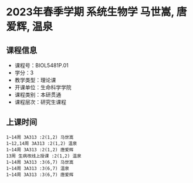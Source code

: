 # 2023年春季学期 系统生物学 马世嵩, 唐爱辉, 温泉






## 课程信息

- 课程号：BIOL5481P.01
- 学分：3
- 教学类型：理论课
- 开课单位：生命科学学院
- 课程类别：本研贯通
- 课程层次：研究生课程

## 上课时间

```
1~14周 3A313 :2(1,2) 马世嵩
1~12,14周 3A313 :2(1,2) 温泉
1~14周 3A313 :2(1,2) 唐爱辉
13周 生病改线上授课 :2(1,2) 温泉
1~14周 3A313 :3(6,7) 马世嵩
1~14周 3A313 :3(6,7) 温泉
1~14周 3A313 :3(6,7) 唐爱辉
```

